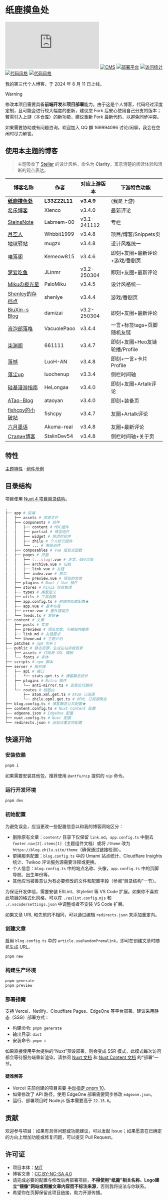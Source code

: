 # 纸鹿摸鱼处

[![框架](https://img.shields.io/badge/框架-Nuxt-00DC82?logo=Nuxt.js)](https://nuxt.com/)
[![CMS](https://img.shields.io/badge/CMS-Nuxt%20Content-00DC82?logo=Nuxt.js)](https://content.nuxt.com/)
[![部署平台](https://img.shields.io/badge/部署平台-Vercel-000000?logo=Vercel)](https://vercel.com/)
[![访问统计](https://img.shields.io/badge/访问统计-Umami-000000?logo=Umami)](https://github.com/umami-software/umami)
[![代码风格](https://img.shields.io/badge/代码风格-ESLint-4B32C3?logo=ESLint)](https://eslint.org/)
[![代码风格](https://img.shields.io/badge/代码风格-Stylelint-263238?logo=Stylelint)](https://stylelint.io/)

我的第三代个人博客，于 2024 年 8 月 11 日上线。

> [!WARNING]
>
> 修改本项目需要具备**前端开发**和**项目部署**能力。由于这是个人博客，代码经过深度定制，且可能会进行较大幅度的更新，建议您 Fork 后安心使用自己分支的版本；若需引入上游（本仓库）的新功能，建议重新 Fork 最新代码，以避免同步冲突。
>
> 如果需要协助或有问题咨询，欢迎加入 QQ 群 169994096 讨论/闲聊，我会在空闲时尽力解答。

## 使用本主题的博客

> 主题吸收了 [Stellar](https://github.com/xaoxuu/hexo-theme-stellar) 的设计风格，命名为 **Clarity**，寓意清楚的阅读体验和清晰的观点表达。

| 博客名称                                    | 作者          | 对应上游版本 | 下游特色功能                   |
| ------------------------------------------- | ------------- | ------------ | ------------------------------ |
| **[纸鹿摸鱼处](https://blog.zhilu.site/)**  | **L33Z22L11** | **v3.4.9**   | (我是上游)                     |
| [希乐博客](https://blog.xlenco.top/)        | Xlenco        | v3.4.0       | 最新评论                       |
| [SteinsNote](https://blog.labmem.chat/)     | Labmem-00     | v3.1-241112  | 专栏                           |
| [月空人](https://whbbit.cn/)                | Whbbit1999    | v3.4.8       | 项目/博客/Snippets页           |
| [地球驿站](https://blog.mugzx.top/)         | mugzx         | v3.4.8       | 设计风格统一                   |
| [喵落阁](https://blog-v3.kemeow.top/)       | Kemeow815     | v3.4.6       | 即刻+友圈+最新评论+游戏/番剧页 |
| [梦爱吃鱼](https://blog.ruom.top/)          | JLinmr        | v3.2-250304  | 即刻+友圈+最新评论             |
| [Mikuの极光星](https://blog.sotkg.com/)     | PaloMiku      | v3.4.5       | 设计风格统一                   |
| [Shenley的存档点](https://blog.ykrazy.top/) | shenlye       | v3.4.4       | 游戏/番剧页                    |
| [BiuXin-s Blog](https://zhilu.biuxin.com/)  | damizai       | v3.2-250304  | 即刻+友圈+最新评论             |
| [液泡部落格](https://blog.vacu.top/)        | VacuolePaoo   | v3.4.4       | 一言+标签tags+页脚随机友链     |
| [柒渊阁](https://www.myxz.top/)             | 661111        | v3.4.7       | 即刻+友圈+Heo友链轮播/Profile  |
| [落憾](https://blog.enltlh.me/)             | LuoH-AN       | v3.4.8       | 即刻+一言+卡片Profile          |
| [落尘up](https://www.luochen.chat/)         | luochenup     | v3.3.4       | 侧栏时间轴                     |
| [硅基漫游指南](https://blog.helong.online/) | HeLongaa      | v3.4.0       | 即刻+友圈+Artalk评论           |
| [ATao-Blog](https://blog.atao.cyou/)        | ataoyan       | v3.4.0       | 即刻+装备页                    |
| [fishcpy的小破站](https://blog.fis.ink/)    | fishcpy       | v3.4.7       | 友圈+Artalk评论                |
| [六月墨语](https://blog.june.ink/)          | Akuma-real    | v3.4.8       | 友圈+最新评论                  |
| [Cталин博客](https://blog.jiclub.site/)     | StalinDev54   | v3.4.8       | 侧栏时间轴+关于页              |

## 特性

[主题特性](https://blog.zhilu.site/theme) · [组件示例](https://blog.zhilu.site/previews/example)

## 目录结构

项目使用 [Nuxt 4 项目目录结构](https://nuxt.com/docs/4.x/guide/directory-structure/app/app)。

```sh
.
├── app # 前端
│   ├── assets # 资源文件
│   ├── components # 组件
│   │   ├── content # MDC组件
│   │   ├── partial # 微型组件
│   │   ├── widget # 侧边栏组件
│   │   ├── zhilu # 个人标识组件
│   │   └── ... # 布局组件
│   ├── composables # Vue 组合式函数
│   ├── pages # 页面
│   │   ├── [...slug].vue # 正文、404页面
│   │   ├── archive.vue # 归档
│   │   ├── link.vue # 友链
│   │   ├── index.vue # 首页
│   │   └── preview.vue # 预览的文章
│   ├── plugins # Nuxt / Vue 插件
│   ├── stores # Pinia 状态管理
│   ├── types # 类型定义
│   ├── utils # 工具函数
│   ├── app.config.ts # 前端响应式配置★
│   ├── app.vue # 基本布局
│   ├── error.vue # 意外错误页
│   └── feeds.ts # 友链★
├── content # 文章
│   ├── posts # 文章
│   ├── previews # 预览文章，可被站内搜索
│   ├── link.md # 友链要求
│   └── theme.md # 主题介绍
├── patches # npm 包补丁
├── public # 静态资源，生成在站点根目录
│   ├── assets # 订阅源 XSL 模板
│   └── fonts # 字体
├── scripts # npm 脚本
├── server # 服务端
│   ├── api # 接口
│   │   └── stats.get.ts # 博客静态统计
│   ├── plugins # Nitro 插件
│   │   └── anti-mirror.ts # 恶意反代跳转
│   └── routes # 根路由
│       ├── atom.xml.get.ts # Atom 订阅源
│       └── zhilu.opml.get.ts # OPML 订阅源聚合
├── blog.config.ts # 博客静态公共配置★
├── content.config.ts # Nuxt Content 配置
├── edgeone.json # EdgeOne 配置
├── nuxt.config.ts # Nuxt 配置
└── redirects.json # 旧站点重定向配置
```

## 快速开始

### 安装依赖

```sh
pnpm i
```

如果需要安装其他包，推荐使用 `@antfu/nip` 提供的 `nip` 命令。

### 运行开发环境

```sh
pnpm dev
```

### 初始配置

为避免误会，应当更改一些配置信息以和我的博客网站区分：

- 删除原有文章：`content/` 目录下仅保留 `link.md`，`app.config.ts` 中删去 `footer.nav[2].items[1]`（主题组件文档）或将 `/theme` 改为 `https://blog.zhilu.site/theme`（确保通过链接检测）。
- 更换服务配置：`blog.config.ts` 中的 Umami 站点统计、Cloudflare Insights 统计、Twikoo 评论服务源需要注释或更换。
- 个人信息：`blog.config.ts` 中的站点名称、头像，`app.config.ts` 中的页脚导航、出生年份等。
- 其他应当被善意认为有必要修改的文件和配置字段（参阅“目录结构”一节）。

为保证开发体验，需要安装 ESLint、Stylelint 等 VS Code 扩展。如果你不喜欢此项目的格式化风格，可以在 `./eslint.config.mjs` 和 `./.vscode/settings.json` 中调整或者不安装 VS Code 扩展。

如果文章 URL 和先前的不相同，可以通过编辑 `redirects.json` 来添加重定向。

### 创建文章

启用 `blog.config.ts` 中的 `article.useRandomPremalink`，即可在创建文章时随机生成 URL。

```sh
pnpm new
```

### 构建生产环境

```sh
pnpm generate
pnpm preview
```

### 部署指南

支持 Vercel、Netlify、Cloudflare Pages、EdgeOne 等平台部署。建议采用静态（SSG）部署方式：

- 构建命令: `pnpm generate`
- 输出目录: `dist`
- 安装命令: `pnpm i`

如果直接使用平台提供的“Nuxt”预设部署，则会变成 SSR 模式，此模式每次访问都会等待服务端重新渲染。请参阅 [Nuxt 文档](https://nuxt.com/docs/getting-started/deployment) 和 [Nuxt Content 文档](https://content.nuxt.com/docs/deploy/static) 的“部署”一节。

#### 疑难解答

- Vercel 先前创建的项目需要 [手动指定 pnpm 10](https://vercel.com/docs/builds/configure-a-build#corepack)。
- 如果修改了 API 路径，使用 EdgeOne 部署需要同步修改 `edgeone.json`。
- 运行、部署项目时 Node.js 版本需要高于 `22.15.0`。

## 贡献

欢迎参与项目：如果有具体问题或功能建议，可以发起 Issue；如果愿意在已确定的方向上增加功能或修复问题，可以提交 Pull Request。

## 许可证

- 项目本体：[MIT](LICENSE)
- 博客文章：[CC BY-NC-SA 4.0](https://creativecommons.org/licenses/by-nc-sa/4.0/deed.zh-hans)
- 请完成必要的配置与修改后再部署项目，**不得使用“纸鹿”相关名称、Logo建立“镜像”网站或照搬文章内容而不标注来源**，否则我将设法与你联系。
- 希望你在页脚保留此项目链接，助力开源传播。
